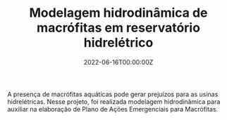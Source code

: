 ﻿---
date: "2022-06-16T00:00:00Z"
external_link: ""
image:
  caption: Lactec
  focal_point: "Center"
  placement: 1
links:
- icon: magnifying-glass
  icon_pack: fas
  name: Saiba mais sobre o projeto
  url: https://lactec.org.br/lactec-desenvolve-metodologia-de-monitoramento-ambiental-de-reservatorios-hidricos/
summary: 
tags:
- Modelagem Hidrodinâmica
- Delft3D
- Análise de dados
- Programação em linguagem R
- Lactec
title: Modelagem hidrodinâmica de macrófitas em reservatório hidrelétrico
url_code: ""
url_pdf: ""
url_slides: ""
url_video: ""


show_date: false
share: false
profile: true
pager: false
---

### 

A presença de macrófitas aquáticas pode gerar prejuízos para as usinas hidrelétricas. Nesse projeto, foi realizada  modelagem hidrodinâmica para auxiliar na elaboração de Plano de Ações Emergenciais para Macrófitas.



